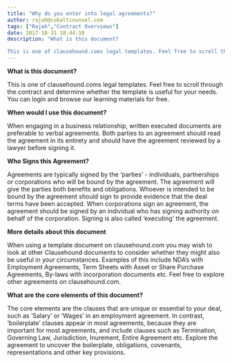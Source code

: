 ```yaml
---
title: "Why do you enter into legal agreements?"
author: rajah@cobaltcounsel.com
tags: ["Rajah","Contract Overviews"]
date: 2017-10-31 18:44:10
description: "What is this document?

This is one of clausehound.coms legal templates. Feel free to scroll through the contract and determine whether the template is useful for your needs. You can login and browse..."
---
```


**What is this document?**

This is one of clausehound.coms legal templates. Feel free to scroll through the contract and determine whether the template is useful for your needs. You can login and browse our learning materials for free.

**When would I use this document?**

When engaging in a business relationship, written executed documents are preferable to verbal agreements. Both parties to an agreement should read the agreement in its entirety and should have the agreement reviewed by a lawyer before signing it.

**Who Signs this Agreement?**

Agreements are typically signed by the ‘parties’ - individuals, partnerships or corporations who will be bound by the agreement. The agreement will give the parties both benefits and obligations. Whoever is intended to be bound by the agreement should sign to provide evidence that the deal terms have been accepted. When corporations sign an agreement, the agreement should be signed by an individual who has signing authority on behalf of the corporation. Signing is also called ‘executing’ the agreement.

**More details about this document**

When using a template document on clausehound.com you may wish to look at other Clausehound documents to consider whether they might also be useful in your circumstances. Examples of this include NDA’s with Employment Agreements, Term Sheets with Asset or Share Purchase Agreements, By-laws with incorporation documents etc. Feel free to explore other agreements on clausehound.com.

**What are the core elements of this document?**

The core elements are the clauses that are unique or essential to your deal, such as ‘Salary’ or ‘Wages’ in an employment agreement. In contrast, ‘boilerplate’ clauses appear in most agreements, because they are important for most agreements, and include clauses such as Termination, Governing Law, Jurisdiction, Inurement, Entire Agreement etc. Explore the agreement to uncover the boilerplate, obligations, covenants, representations and other key provisions.